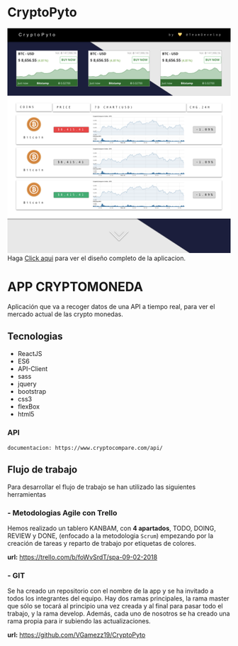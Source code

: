 # CryptoPyto

![Imagen](https://github.com/VGamezz19/CryptoPyto/blob/vicBranch/design/mockUp.png)
Haga [Click aqui](url..) para ver el diseño completo de la aplicacion.

# APP CRYPTOMONEDA
Aplicación que va a recoger datos de una API a tiempo real, para ver el mercado actual de las crypto monedas.
## Tecnologias
   - ReactJS
   - ES6
   - API-Client
   - sass
   - jquery
   - bootstrap
   - css3
   - flexBox
   - html5

### API 
    documentacion: https://www.cryptocompare.com/api/

## Flujo de trabajo 
Para desarrollar el flujo de trabajo se han utilizado las siguientes herramientas
   


### - Metodologias Agile con Trello
Hemos realizado un tablero KANBAM, con **4 apartados**, TODO, DOING, REVIEW y DONE, (enfocado a la metodologia `Scrum`) empezando por la creación de tareas y reparto de trabajo
por etiquetas de colores.

 **url:** https://trello.com/b/foWvSrdT/spa-09-02-2018



### - GIT
Se ha creado un repositorio con el nombre de la app y se ha invitado a todos los integrantes del equipo. Hay dos ramas principales,
la rama master que sólo se tocará al principio una vez creada y al final para pasar todo el trabajo, y la rama develop.
Además, cada uno de nosotros se ha creado una rama propia para ir subiendo las actualizaciones.


 **url:** https://github.com/VGamezz19/CryptoPyto

